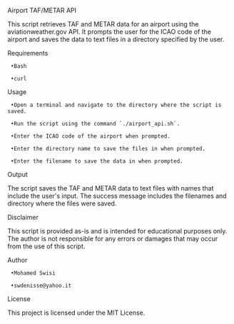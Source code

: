 Airport TAF/METAR API

This script retrieves TAF and METAR data for an airport using the aviationweather.gov API. It prompts the user for the ICAO code of the airport and saves the data to text files in a directory specified by the user.

Requirements


     •Bash

     •curl


Usage


     •Open a terminal and navigate to the directory where the script is saved.

     •Run the script using the command `./airport_api.sh`.

     •Enter the ICAO code of the airport when prompted.

     •Enter the directory name to save the files in when prompted.

     •Enter the filename to save the data in when prompted.


Output

The script saves the TAF and METAR data to text files with names that include the user's input. The success message includes the filenames and directory where the files were saved.

Disclaimer

This script is provided as-is and is intended for educational purposes only. The author is not responsible for any errors or damages that may occur from the use of this script.

Author


     •Mohamed Swisi

     •swdenisse@yahoo.it


License

This project is licensed under the MIT License.
